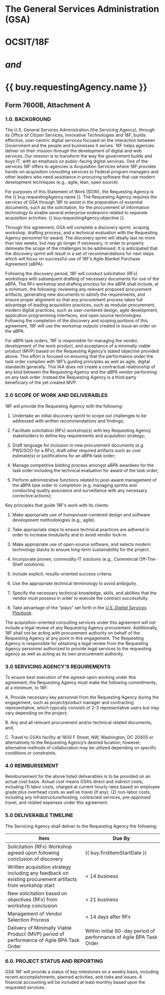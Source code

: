 # The General Services Administration (GSA)

# OCSIT/18F

# *and*

# {{ buy.requestingAgency.name }}

## Form 7600B, Attachment A

### 1.0. BACKGROUND

The U.S. General Services Administration (the Servicing Agency), through its Office of Citizen Services, Innovative Technologies and 18F, builds effective, user-centric digital services focused on the interaction between Government and the people and businesses it serves. 18F helps agencies deliver on their mission through the development of digital and web services. Our mission is to transform the way the government builds and buys IT, with an emphasis on public-facing digital services. One of the services 18F offers to agencies is Acquisition Services where 18F provides hands-on acquisition consulting services to Federal program managers and other leaders who need assistance in procuring software that use modern development techniques (e.g., agile, lean, open source).

For purposes of this Statement of Work (SOW), the Requesting Agency is the {{ buy.requestingAgency.name }}. The Requesting Agency requires the services of GSA through 18F to assist in the preparation of essential documents, such as the solicitation, for the procurement of information technology to enable several enterprise endeavors related to separate acquisition activities. {{ buy.requestingAgency.objective }}.

Through this agreement, GSA will complete a discovery sprint, scoping workshop, drafting process, and a technical evaluation with the Requesting Agency personnel for award. The discovery sprint will ideally last no more than two weeks, but may go longer if necessary, in order to properly delineate the scope of the challenges to be addressed. It is anticipated that the discovery sprint will result in a set of recommendations for next steps which will focus on successful use of 18F’s Agile Blanket Purchase Agreement (aBPA).

Following the discovery period, 18F will conduct solicitation (RFx) workshops with subsequent drafting of necessary documents for use of the aBPA. The RFx workshop and drafting process for the aBPA shall include, at a minimum, the following: reviewing any relevant proposed procurement artifacts, generating new documents to satisfy the requirements, and ensure proper alignment so that any procurement process takes full advantage of leading acquisition practices, such as modular procurement, modern digital practices, such as user-centered design, agile development, application programming interfaces, and open source technologies. Following the completion of the discovery and scoping portions of this agreement, 18F will use the workshop outputs created to issue an order on the aBPA.

For aBPA task orders, 18F is responsible for managing the vendor, development of the work product, and acceptance of a minimally viable product (MVP) based on the Requesting Agency’s stated objective provided above. This effort is focused on ensuring that the performance under the task order complies with 18F’s guiding principles as well as agile, digital standards generally. This IAA does not create a contractual relationship of any kind between the Requesting Agency and the aBPA vendor performing on any task order. Instead the Requesting Agency is a third party beneficiary of the yet created MVP.

### 2.0 SCOPE OF WORK AND DELIVERABLES

18F will provide the Requesting Agency with the following:

1.  Undertake an initial discovery sprint to scope out challenges to be addressed with written recommendations and findings;

2.  Facilitate solicitation (RFx) workshop(s) with key Requesting Agency stakeholders to define key requirements and acquisition strategy;

3.  Draft language for inclusion in new procurement documents (e.g. PWS/SOO for a RFx); draft other required artifacts such as cost estimate(s) or justifications for an aBPA task order;

4.  Manage competitive bidding process amongst aBPA awardees for the task order including the technical evaluation for award of the task order;

5.  Perform administrative functions related to post-award management of the aBPA task order to completion (e.g. managing sprints and conducting quality assurance and surveillance with any necessary corrective actions);

Key principles that guide 18F’s work with its clients:

1.  Make appropriate use of human/user-centered design and software development methodologies (e.g., agile).

2.  Take appropriate steps to ensure technical practices are adhered in order to increase modularity and to avoid vendor lock-in.

3.  Make appropriate use of open-source software, and selects modern technology stacks to ensure long-term sustainability for the project.

4.  Incorporate proven, commodity IT solutions (e.g., Commercial Off-The-Shelf solutions).

5.  Include explicit, results-oriented success criteria.

6.  Use the appropriate technical terminology to avoid ambiguity.

7.  Specify the necessary technical knowledge, skills, and abilities that the vendor must possess in order to execute the contract successfully.

8.  Take advantage of the “plays” set forth in the *[U.S. Digital Services Playbook](https://playbook.cio.gov/)*.

The acquisition-oriented consulting services under this agreement will not include a legal review of any Requesting Agency procurement. Additionally, 18F shall not be acting with procurement authority on behalf of the Requesting Agency at any point in this engagement. The Requesting Agency is responsible for obtaining a legal review from the Requesting Agency personnel authorized to provide legal services to the requesting agency as well as acting as its own procurement authority.

### 3.0 SERVICING AGENCY’S REQUIREMENTS

To ensure best execution of the agreed-upon working under this agreement, the Requesting Agency must make the following commitments, at a minimum, to 18F:

A.  Provide necessary key personnel from the Requesting Agency during the engagement, such as project/product manager and contracting representative, which typically consists of 2-3 representative users but may vary depending on the project;

B.  Any and all relevant procurement and/or technical related documents; and,

C.  Travel to GSA’s facility at 1800 F Street, NW, Washington, DC 20405 or alternatively to the Requesting Agency’s desired location; however, alternative methods of collaboration may be utilized depending on specific conditions or constraints.

### 4.0 REIMBURSEMENT

Reimbursement for the above listed deliverables is to be provided on an actual cost basis. Actual cost means GSA’s direct and indirect costs, including (1) labor costs, charged at current hourly rates based on employee grade plus overhead costs as well as travel (if any); (2) non-labor costs, including any infrastructure/hosting, contracted services, pre-approved travel, and related expenses under this agreement.

### 5.0 DELIVERABLE TIMELINE

The Servicing Agency shall deliver to the Requesting Agency the following:

| Item | Due By |
|------------------------------------------------------------------------------------------------------------|-----------------------|
| Solicitation (RFx) Workshop agreed upon following conclusion of discovery | {{ buy.firstItemStartDate }} |
|  Written acquisition strategy including any feedback on existing procurement artifacts from workshop start | < 14 business |
| New solicitation based on objectives (RFx) from workshop conclusion | < 21 business |
| Management of Vendor Selection Process | < 14 days after RFx |
| Delivery of Minimally Viable Product (MVP) period of performance of Agile BPA Task Order | Within initial 90-day period of performance of Agile BPA Task Order

### 6.0. PROJECT STATUS AND REPORTING

GSA 18F will provide a status of key milestones on a weekly basis, including recent accomplishments, planned activities, and risks and issues. A financial accounting will be included at least monthly based upon the requested services.
